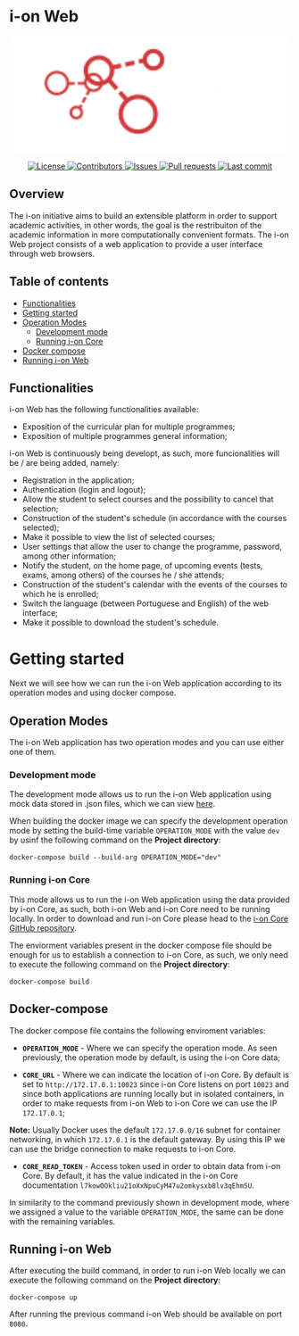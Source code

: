 # i-on Web
<p align="center">
    <img src="https://github.com/i-on-project/web/blob/main/Project/static-files/images/logo3.png" width="500px" alt="i-on Web" />
</p>
<p align="center">
    <a href="https://github.com/i-on-project/web/blob/main/LICENSE">
        <img src="https://img.shields.io/github/license/i-on-project/web" alt="License" />
    </a>
    <a href="https://github.com/i-on-project/web/graphs/contributors/">
        <img src="https://img.shields.io/github/contributors/i-on-project/web" alt="Contributors" />
    </a>
    <a href="https://github.com/i-on-project/web/issues/">
        <img src="https://img.shields.io/github/issues/i-on-project/web" alt="Issues" />
    </a>
    <a href="https://github.com/i-on-project/web/pulls/">
        <img src="https://img.shields.io/github/issues-pr/i-on-project/web" alt="Pull requests" />
    </a>
    <a href="https://github.com/i-on-project/web/commits/main">
        <img src="https://img.shields.io/github/last-commit/i-on-project/web" alt="Last commit" />
    </a>
</p>

## Overview

The i-on initiative aims to build an extensible platform in order to support academic activities, in other words, the goal is the restribuiton of the academic information in more computationally convenient formats. The i-on Web project consists of a web application to provide a user interface through web browsers.

## Table of contents
- [Functionalities](#functionalities)
- [Getting started](#getting-started)
- [Operation Modes](#operation-modes)
    - [Development mode](#development-mode)
    - [Running i-on Core](#running-i-on-core)
- [Docker compose](#docker-compose)
- [Running i-on Web](#running-i-on-web)

## Functionalities
i-on Web has the following functionalities available:

- Exposition of the curricular plan for multiple programmes;
- Exposition of multiple programmes general information;

i-on Web is continuously being developt, as such, more funcionalities will be / are being added, namely:

- Registration in the application;
- Authentication (login and logout);
- Allow the student to select courses and the possibility to cancel that selection;
- Construction of the student's schedule (in accordance with the courses selected);
- Make it possible to view the list of selected courses;
- User settings that allow the user to change the programme, password, among other information;
- Notify the student, on the home page, of upcoming events (tests, exams, among others) of the courses he / she attends;
- Construction of the student's calendar with the events of the courses to which he is enrolled;
- Switch the language (between Portuguese and English) of the web interface;
- Make it possible to download the student's schedule.

# Getting started
Next we will see how we can run the i-on Web application according to its operation modes and using docker compose.

## Operation Modes
The i-on Web application has two operation modes and you can use either one of them.

### Development mode
The development mode allows us to run the i-on Web application using mock data stored in .json files, which we can view [here](https://github.com/i-on-project/web/tree/main/Project/data).

When building the docker image we can specify the development operation mode by setting the build-time variable `OPERATION_MODE` with the value `dev` by usinf the following command on the __Project directory__:
```
docker-compose build --build-arg OPERATION_MODE="dev"
```
### Running i-on Core
This mode allows us to run the i-on Web application using the data provided by i-on Core, as such, both i-on Web and i-on Core need to be running locally. In order to download and run i-on Core please head to the [i-on Core GitHub repository](https://github.com/i-on-project/core).

The enviorment variables present in the docker compose file should be enough for us to establish a connection to i-on Core, as such, we only need to execute the following command on the __Project directory__:
```
docker-compose build
```

## Docker-compose
The docker compose file contains the following enviroment variables:
- __`OPERATION_MODE`__ - Where we can specify the operation mode. As seen previously, the operation mode by default, is using the i-on Core data;

- __`CORE_URL`__ - Where we can indicate the location of i-on Core. By default is set to `http://172.17.0.1:10023` since i-on Core listens on port `10023` and since both applications are running locally but in isolated containers, in order to make requests from i-on Web to i-on Core we can use the IP `172.17.0.1`;

__Note:__ Usually Docker uses the default `172.17.0.0/16` subnet for container networking, in which `172.17.0.1` is the default gateway. By using this IP we can use the bridge connection to make requests to i-on Core.

- __`CORE_READ_TOKEN`__ - Access token used in order to obtain data from i-on Core. By default, it has the value indicated in the i-on Core documentation `l7kowOOkliu21oXxNpuCyM47u2omkysxb8lv3qEhm5U`.

In similarity to the command previously shown in development mode, where we assigned a value to the variable `OPERATION_MODE`, the same can be done with the remaining variables.

## Running i-on Web
After executing the build command, in order to run i-on Web locally we can execute the following command on the __Project directory__:
```
docker-compose up
```
After running the previous command i-on Web should be available on port `8080`.


